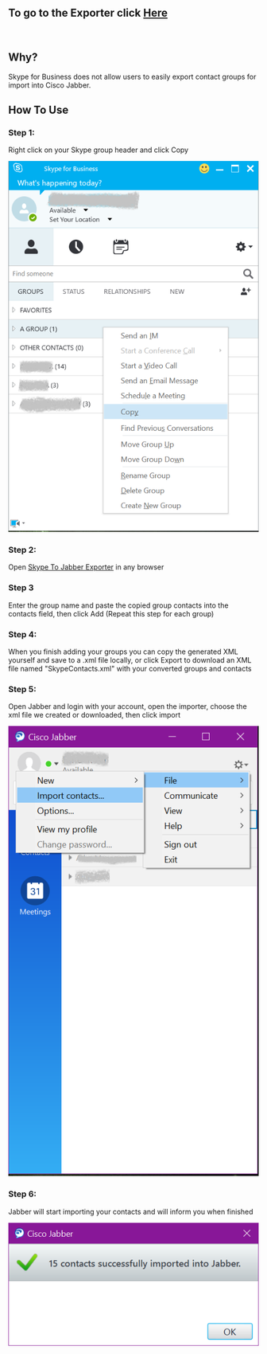 ## To go to the Exporter click [Here](https://newb23.github.io/Skype-To-Jabber-Contact-Converter/)
<br>

## Why?

Skype for Business does not allow users to easily export contact groups for import into Cisco Jabber.

## How To Use

### Step 1:

Right click on your Skype group header and click Copy

![Copy contacts group from skype](https://raw.githubusercontent.com/Fahd-Harb/Skype-Contacts-To-Jabber-Extractor/master/S4B_ScreenShoot.png)

### Step 2:

Open [Skype To Jabber Exporter](https://newb23.github.io/Skype-To-Jabber-Contact-Converter/) in any browser

### Step 3

Enter the group name and paste the copied group contacts into the contacts field, then click Add (Repeat this step for each group)

### Step 4:

When you finish adding your groups you can copy the generated XML yourself and save to a .xml file locally, or click Export to download an XML file named "SkypeContacts.xml" with your converted groups and contacts

### Step 5:

Open Jabber and login with your account, open the importer, choose the xml file we created or downloaded, then click import

![Importing Contacts to Jabber](https://raw.githubusercontent.com/Fahd-Harb/Skype-Contacts-To-Jabber-Extractor/master/Jabber%20ScreenShot.png)

### Step 6:
Jabber will start importing your contacts and will inform you when finished

![Skype contacts imported successfully](https://raw.githubusercontent.com/Fahd-Harb/Skype-Contacts-To-Jabber-Extractor/master/Jabber-Success.png)
